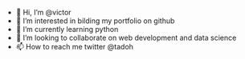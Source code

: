 - 👋 Hi, I’m @victor
- 👀 I’m interested in bilding my portfolio on github
- 🌱 I’m currently learning python
- 💞️ I’m looking to collaborate on web development and data science
- 📫 How to reach me twitter @tadoh

<!---
tadohh/tadohh is a ✨ special ✨ repository because its `README.md` (this file) appears on your GitHub profile.
You can click the Preview link to take a look at your changes.
--->
